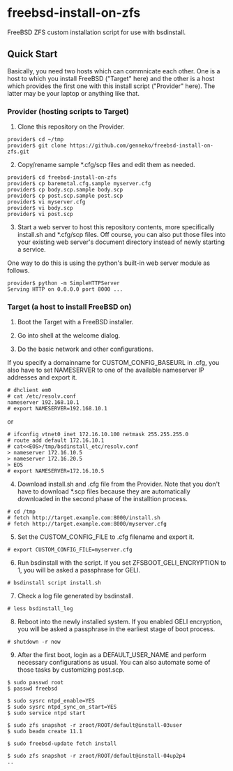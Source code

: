 # freebsd-install-on-zfs
FreeBSD ZFS custom installation script for use with bsdinstall.

## Quick Start
Basically, you need two hosts which can commnicate each other. One is a host to which you install FreeBSD ("Target" here) and the other is a host which provides the first one with this install script ("Provider" here). The latter may be your laptop or anything like that.

### Provider (hosting scripts to Target)
1. Clone this repository on the Provider.
```
provider$ cd ~/tmp
provider$ git clone https://github.com/genneko/freebsd-install-on-zfs.git
```

2. Copy/rename sample \*.cfg/scp files and edit them as needed.
```
provider$ cd freebsd-install-on-zfs
provider$ cp baremetal.cfg.sample myserver.cfg
provider$ cp body.scp.sample body.scp
provider$ cp post.scp.sample post.scp
provider$ vi myserver.cfg
provider$ vi body.scp
provider$ vi post.scp
```

3. Start a web server to host this repository contents, more specifically install.sh and \*.cfg/scp files. Off course, you can also put those files into your existing web server's document directory instead of newly starting a service.

One way to do this is using the python's built-in web server module as follows.
```
provider$ python -m SimpleHTTPServer
Serving HTTP on 0.0.0.0 port 8000 ...
```

### Target (a host to install FreeBSD on)
1. Boot the Target with a FreeBSD installer.

2. Go into shell at the welcome dialog.

3. Do the basic network and other configurations.

If you specify a domainname for CUSTOM_CONFIG_BASEURL in .cfg, you also have to set NAMESERVER to one of the available nameserver IP addresses and export it.
```
# dhclient em0
# cat /etc/resolv.conf
nameserver 192.168.10.1
# export NAMESERVER=192.168.10.1
```
or
```
# ifconfig vtnet0 inet 172.16.10.100 netmask 255.255.255.0
# route add default 172.16.10.1
# cat<<EOS>/tmp/bsdinstall_etc/resolv.conf
> nameserver 172.16.10.5
> nameserver 172.16.20.5
> EOS
# export NAMESERVER=172.16.10.5
```

4. Download install.sh and .cfg file from the Provider. Note that you don't have to download \*.scp files because they are automatically downloaded in the second phase of the installtion process.
```
# cd /tmp
# fetch http://target.example.com:8000/install.sh
# fetch http://target.example.com:8000/myserver.cfg
```

5. Set the CUSTOM_CONFIG_FILE to .cfg filename and export it.
```
# export CUSTOM_CONFIG_FILE=myserver.cfg
```

6. Run bsdinstall with the script.
If you set ZFSBOOT_GELI_ENCRYPTION to 1, you will be asked a passphrase for GELI.
```
# bsdinstall script install.sh
```

7. Check a log file generated by bsdinstall.
```
# less bsdinstall_log
```

8. Reboot into the newly installed system.
If you enabled GELI encryption, you will be asked a passphrase in the earliest stage of boot process.
```
# shutdown -r now
```

9. After the first boot, login as a DEFAULT_USER_NAME and perform necessary configurations as usual. You can also automate some of those tasks by customizing post.scp.
```
$ sudo passwd root
$ passwd freebsd

$ sudo sysrc ntpd_enable=YES
$ sudo sysrc ntpd_sync_on_start=YES
$ sudo service ntpd start

$ sudo zfs snapshot -r zroot/ROOT/default@install-03user
$ sudo beadm create 11.1

$ sudo freebsd-update fetch install

$ sudo zfs snapshot -r zroot/ROOT/default@install-04up2p4
..
```

